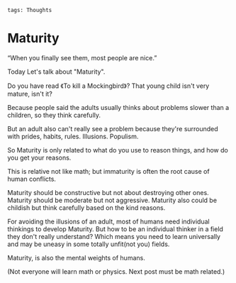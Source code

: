 ```
tags: Thoughts
```

# Maturity

“When you finally see them, most people are nice.”

Today Let's talk about "Maturity".

Do you have read 《To kill a Mockingbird》? That young child isn't very mature, isn't it?

Because people said the adults usually thinks about problems slower than a children, so they think carefully.

But an adult also can't really see a problem because they're surrounded with prides, habits, rules. Illusions. Populism.

So Maturity is only related to what do you use to reason things, and how do you get your reasons.

This is relative not like math; but immaturity is often the root cause of human conflicts.

Maturity should be constructive but not about destroying other ones.
Maturity should be moderate but not aggressive.
Maturity also could be childish but think carefully based on the kind reasons.

For avoiding the illusions of an adult, most of humans need individual thinkings to develop Maturity.
But how to be an individual thinker in a field they don't really understand?
Which means you need to learn universally and may be uneasy in some totally unfit(not you) fields.

Maturity, is also the mental weights of humans.

(Not everyone will learn math or physics. Next post must be math related.)